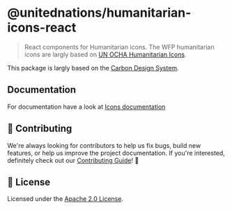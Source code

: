 # @unitednations/humanitarian-icons-react

> React components for Humanitarian icons. The WFP humanitarian icons are largly based on [UN OCHA Humanitarian Icons](https://brand.unocha.org/d/xEPytAUjC3sH/icons).

This package is largly based on the [Carbon Design System](https://www.carbondesignsystem.com/).

## Documentation

For documentation have a look at [Icons documentation](TODO:ENTERLINK)

## 🙌 Contributing

We're always looking for contributors to help us fix bugs, build new features,
or help us improve the project documentation. If you're interested, definitely
check out our [Contributing Guide](/.github/CONTRIBUTING.md)! 👀

## 📝 License

Licensed under the [Apache 2.0 License](/LICENSE).
